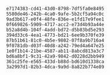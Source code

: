 
                e7174383-cd41-43d0-8798-7df5fa0e8495
                5580de46-242b-4ca0-9afe-5b2cf5a94c0c
                9ad3b617-e0f4-48fe-836e-e1fd17e9fee1
                0f669826-5909-4717-acc2-e73d4b93a44e
                b52a8d4b-104f-4add-bd72-d5b83bd5e293
                394d33c6-4ea1-4773-bd21-6ee9b370fe39
                87b51b61-81c0-4b5e-9802-07f8a9b716a4
                9f0781db-d03f-40d8-a242-79ed4a647e25
                1e0f1b14-21be-4587-ab11-8abcd813a3c7
                bd6a8bf1-9c31-42a9-9842-d0228d2bb949
                361c25fe-e565-433d-b88d-bd610d1338ca
                3a2997d1-82b3-4dca-9a9d-8a822b774e89
                
